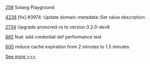 
[258](https://github.com/hyperledger-labs/hyperledger-labs.github.io/pull/258) Solang Playground

[4238](https://github.com/hyperledger/iroha/pull/4238) [fix] #3974: Update domain::metadata::Set value description

[2734](https://github.com/hyperledger/aries-cloudagent-python/pull/2734) Upgrade anoncred-rs to version 0.2.0-dev8

[865](https://github.com/hyperledger-labs/open-enterprise-agent/pull/865) feat: add credential def performance test

[600](https://github.com/hyperledger-labs/fabric-operations-console/pull/600) reduce cache expiration from 2 minutes to 1.5 minutes


[See more >>>](https://start-here.hyperledger.org/pull-requests)
